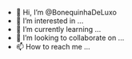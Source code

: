 - 👋 Hi, I’m @BonequinhaDeLuxo
- 👀 I’m interested in ...
- 🌱 I’m currently learning ...
- 💞️ I’m looking to collaborate on ...
- 📫 How to reach me ...

<!---
BonequinhaDeLuxo/BonequinhaDeLuxo is a ✨ special ✨ repository because its `README.md` (this file) appears on your GitHub profile.
You can click the Preview link to take a look at your changes.
--->
